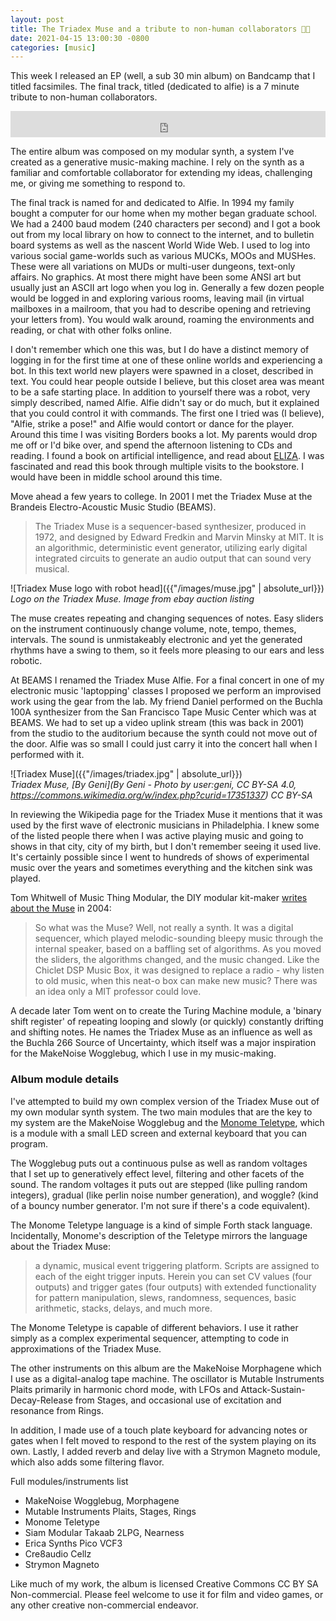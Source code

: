 ```yaml
---
layout: post
title: The Triadex Muse and a tribute to non-human collaborators 🤖🎶 
date: 2021-04-15 13:00:30 -0800
categories: [music]
---
```


This week I released an EP (well, a sub 30 min album) on Bandcamp that I titled facsimiles. The final track, titled (dedicated to alfie) is a 7 minute tribute to non-human collaborators. 

<iframe style="border: 0; width: 100%; height: 42px;" src="https://bandcamp.com/EmbeddedPlayer/album=2102409753/size=small/bgcol=ffffff/linkcol=63b2cc/track=1435995186/transparent=true/" seamless><a href="https://exquisitecorp.bandcamp.com/album/facsimiles">facsimiles by Exquisite Corp</a></iframe>

The entire album was composed on my modular synth, a system I've created as a generative music-making machine. I rely on the synth as a familiar and comfortable collaborator for extending my ideas, challenging me, or giving me something to respond to.

The final track is named for and dedicated to Alfie. In 1994 my family bought a computer for our home when my mother began graduate school. We had a 2400 baud modem (240 characters per second) and I got a book out from my local library on how to connect to the internet, and to bulletin board systems as well as the nascent World Wide Web. I used to log into various social game-worlds such as various MUCKs, MOOs and MUSHes. These were all variations on MUDs or multi-user dungeons, text-only affairs. No graphics. At most there might have been some ANSI art but usually just an ASCII art logo when you log in. Generally a few dozen people would be logged in and exploring various rooms, leaving mail (in virtual mailboxes in a mailroom, that you had to describe opening and retrieving your letters from). You would walk around, roaming the environments and reading, or chat with other folks online. 

I don't remember which one this was, but I do have a distinct memory of logging in for the first time  at one of these online worlds and experiencing a bot. In this text world new players were spawned in a closet, described in text. You could hear people outside I believe, but this closet area was meant to be a safe starting place. In addition to yourself there was a robot, very simply described, named Alfie. Alfie didn't say or do much, but it explained that you could control it with commands. The first one I tried was (I believe), "Alfie, strike a pose!" and Alfie would contort or dance for the player. Around this time I was visiting Borders books a lot. My parents would drop me off or I'd bike over, and spend the afternoon listening to CDs and reading. I found a book on artificial intelligence, and read about [ELIZA](https://en.wikipedia.org/wiki/ELIZA). I was fascinated and read this book through multiple visits to the bookstore. I would have been in middle school around this time.

Move ahead a few years to college. In 2001 I met the Triadex Muse at the Brandeis Electro-Acoustic Music Studio (BEAMS). 

> The Triadex Muse is a sequencer-based synthesizer, produced in 1972, and designed by Edward Fredkin and Marvin Minsky at MIT. It is an algorithmic, deterministic event generator, utilizing early digital integrated circuits to generate an audio output that can sound very musical.

![Triadex Muse logo with robot head]({{"/images/muse.jpg" | absolute_url}})  
*Logo on the Triadex Muse. Image from ebay auction listing*

The muse creates repeating and changing sequences of notes. Easy sliders on the instrument continuously change volume, note, tempo, themes, intervals. The sound is unmistakeably electronic and yet the generated rhythms have a swing to them, so it feels more pleasing to our ears and less robotic. 

At BEAMS I renamed the Triadex Muse Alfie. For a final concert in one of my electronic music 'laptopping' classes I proposed we perform an improvised work using the gear from the lab. My friend Daniel performed on the Buchla 100A synthesizer from the San Francisco Tape Music Center which was at BEAMS. We had to set up a video uplink stream (this was back in 2001) from the studio to the auditorium because the synth could not move out of the door. Alfie was so small I could just carry it into the concert hall when I performed with it.

![Triadex Muse]({{"/images/triadex.jpg" | absolute_url}})  
*Triadex Muse, [By Geni](By Geni - Photo by user:geni, CC BY-SA 4.0, https://commons.wikimedia.org/w/index.php?curid=17351337) CC BY-SA* 

In reviewing the Wikipedia page for the Triadex Muse it mentions that it was used by the first wave of electronic musicians in Philadelphia. I knew some of the listed people there when I was active playing music and going to shows in that city, city of my  birth, but I don't remember seeing it used live. It's certainly possible since  I went to hundreds of shows of experimental music over the years and sometimes everything and the kitchen sink was played.

Tom Whitwell of Music Thing Modular, the DIY modular kit-maker [writes about the Muse](https://www.engadget.com/2004-11-27-music-thing-the-triadex-muse.html) in 2004:

> So what was the Muse? Well, not really a synth. It was a digital sequencer, which played melodic-sounding bleepy music through the internal speaker, based on a baffling set of algorithms. As you moved the sliders, the algorithms changed, and the music changed. Like the Chiclet DSP Music Box, it was designed to replace a radio - why listen to old music, when this neat-o box can make new music? There was an idea only a MIT professor could love.

A decade later Tom went on to create the Turing Machine module, a 'binary shift register' of repeating looping and slowly (or quickly) constantly drifting and shifting notes. He names the Triadex Muse as an influence as well as the Buchla 266 Source of Uncertainty, which itself was a major inspiration for the MakeNoise Wogglebug, which I use in my music-making.

### Album module details

I've attempted to build my own complex version of the Triadex Muse out of my own modular synth system. The two main modules that are the key to my system are the MakeNoise Wogglebug and the [Monome Teletype](https://monome.org/docs/teletype/), which is a module with a small LED screen and external keyboard that you can program.

The Wogglebug puts out a continuous pulse as well as random voltages that I set up to generatively effect level, filtering and other facets of the sound. The random voltages it puts out are stepped (like pulling random integers), gradual (like perlin noise number generation), and woggle? (kind of a bouncy number generator. I'm not sure if there's a code equivalent).  

The Monome Teletype language is a kind of simple Forth stack language. Incidentally, Monome's description of the Teletype mirrors the language about the Triadex Muse:

> a dynamic, musical event triggering platform. Scripts are assigned to each of the eight trigger inputs. Herein you can set CV values (four outputs) and trigger gates (four outputs) with extended functionality for pattern manipulation, slews, randomness, sequences, basic arithmetic, stacks, delays, and much more.

The Monome Teletype is capable of different behaviors. I use it rather simply as a complex experimental sequencer, attempting to code in approximations of the Triadex Muse. 

The other instruments on this album are the MakeNoise Morphagene which I use as a digital-analog tape machine. The oscillator is Mutable Instruments Plaits primarily in harmonic chord mode, with LFOs and Attack-Sustain-Decay-Release from Stages, and occasional use of excitation and resonance from Rings. 

In addition, I made use of a touch plate keyboard for advancing notes or gates when I felt moved to respond to the rest of the system playing on its own. Lastly, I added reverb and delay live with a Strymon Magneto module, which also adds some filtering flavor.

Full modules/instruments list

* MakeNoise Wogglebug, Morphagene
* Mutable Instruments Plaits, Stages, Rings
* Monome Teletype
* Siam Modular Takaab 2LPG, Nearness
* Erica Synths Pico VCF3
* Cre8audio Cellz
* Strymon Magneto

Like much of my work, the album is licensed Creative Commons CC BY SA Non-commercial. Please feel welcome to use it for film and video games, or any other creative non-commercial endeavor. 

